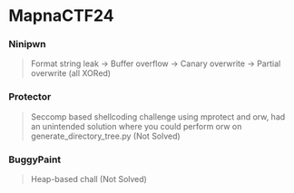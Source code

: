 MapnaCTF24
=======

<h3> Ninipwn </h3>

> Format string leak -> Buffer overflow -> Canary overwrite -> Partial overwrite (all XORed)

<h3> Protector </h3>

> Seccomp based shellcoding challenge using mprotect and orw, had an unintended solution where you could perform orw on generate_directory_tree.py (Not Solved)

<h3> BuggyPaint </h3>

> Heap-based chall (Not Solved) 
